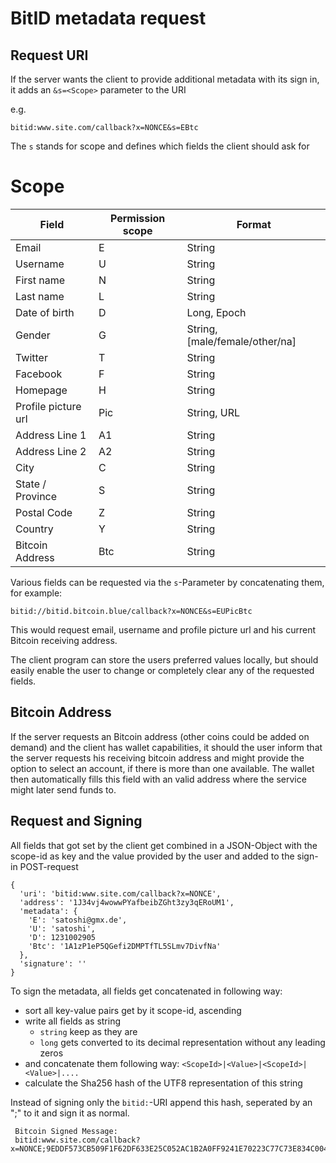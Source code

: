 BitID metadata request
=====

## Request URI

If the server wants the client to provide additional metadata with its sign in, it adds an `&s=<Scope>` parameter to the URI

e.g.

```
bitid:www.site.com/callback?x=NONCE&s=EBtc
```

The `s` stands for scope and defines which fields the client should ask for

# Scope


| Field | Permission scope | Format 
| --- | --- | --- |
| Email | E | String |
| Username | U | String |
| First name | N | String |
| Last name | L | String |
| Date of birth  | D | Long, Epoch |
| Gender | G | String, [male/female/other/na] |
| Twitter | T | String |
| Facebook | F | String |
| Homepage | H | String |
| Profile picture url | Pic | String, URL |
| Address Line 1 | A1 | String |
| Address Line 2 | A2 | String |
| City | C | String  |
| State / Province | S | String |
| Postal Code | Z | String |
| Country | Y | String |
| Bitcoin Address  | Btc | String |

Various fields can be requested via the `s`-Parameter by concatenating them, for example:

```
bitid://bitid.bitcoin.blue/callback?x=NONCE&s=EUPicBtc
```

This would request email, username and profile picture url and his current Bitcoin receiving address. 

The client program can store the users preferred values locally, but should easily enable the user to change or completely clear any of the requested fields.

## Bitcoin Address

If the server requests an Bitcoin address (other coins could be added on demand) and the client has wallet capabilities, it should the user inform that the server requests his receiving bitcoin address and might provide the option to select an account, if there is more than one available.
The wallet then automatically fills this field with an valid address where the service might later send funds to.

## Request and Signing

All fields that got set by the client get combined in a JSON-Object with the scope-id as key and the value provided by the user and added to the sign-in POST-request

```
{
  'uri': 'bitid:www.site.com/callback?x=NONCE',
  'address': '1J34vj4wowwPYafbeibZGht3zy3qERoUM1',
  'metadata': {
    'E': 'satoshi@gmx.de',
    'U': 'satoshi',
    'D': 1231002905
    'Btc': '1A1zP1eP5QGefi2DMPTfTL5SLmv7DivfNa'
  },
  'signature': ''
}
```

To sign the metadata, all fields get concatenated in following way:

 - sort all key-value pairs get by it scope-id, ascending
 - write all fields as string 
     - `string` keep as they are
     - `long` gets converted to its decimal representation without any leading zeros
 - and concatenate them following way: `<ScopeId>|<Value>|<ScopeId>|<Value>|....`
 - calculate the Sha256 hash of the UTF8 representation of this string
 
Instead of signing only the `bitid:`-URI append this hash, seperated by an ";" to it and sign it as normal.
 
     Bitcoin Signed Message:
     bitid:www.site.com/callback?x=NONCE;9EDDF573CB509F1F62DF633E25C052AC1B2A0FF9241E70223C77C73E834C0045

